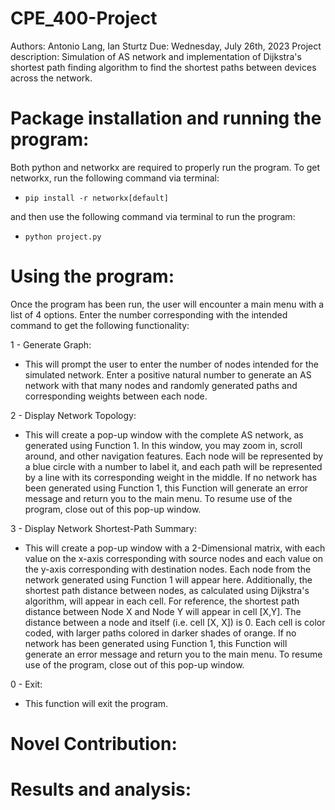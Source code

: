 # CPE_400-Project

Authors: Antonio Lang, Ian Sturtz
Due: Wednesday, July 26th, 2023
Project description: Simulation of AS network and implementation of Dijkstra's shortest path finding algorithm
to find the shortest paths between devices across the network.

# Package installation and running the program:

Both python and networkx are required to properly run the program. To get networkx, run the following command via
terminal:

* `pip install -r networkx[default]`

and then use the following command via terminal to run the program:

* `python project.py`

# Using the program:

Once the program has been run, the user will encounter a main menu with a list of 4 options. Enter the number corresponding
with the intended command to get the following functionality:

1 - Generate Graph:
 - This will prompt the user to enter the number of nodes intended for the simulated network. Enter a positive natural number to generate an AS network with that many nodes and randomly generated paths and corresponding weights between each node.

2 - Display Network Topology:
 - This will create a pop-up window with the complete AS network, as generated using Function 1. In this window, you may zoom in, scroll around, and other navigation features. Each node will be represented by a blue circle with a number to label it, and each path will be represented by a line with its corresponding weight in the middle. If no network has been generated using Function 1, this Function will generate an error message and return you to the main menu. To resume use of the program, close out of this pop-up window.

3 - Display Network Shortest-Path Summary:
 - This will create a pop-up window with a 2-Dimensional matrix, with each value on the x-axis corresponding with source nodes and each value on the y-axis corresponding with destination nodes. Each node from the network generated using Function 1 will appear here. Additionally, the shortest path distance between nodes, as calculated using Dijkstra's algorithm, will appear in each cell. For reference, the shortest path distance between Node X and Node Y will appear in cell [X,Y]. The distance between a node and itself (i.e. cell [X, X]) is 0. Each cell is color coded, with larger paths colored in darker shades of orange. If no network has been generated using Function 1, this Function will generate an error message and return you to the main menu. To resume use of the program, close out of this pop-up window.

0 - Exit:
 - This function will exit the program.

# Novel Contribution:
# Results and analysis: